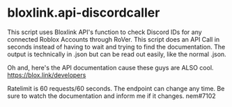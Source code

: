 # bloxlink.api-discordcaller
This script uses Bloxlink API's function to check Discord IDs for any connected Roblox Accounts through RoVer.
This script does an API Call in seconds instead of having to wait and trying to find the documentation.
The output is technically in .json but can be read out easily, like the normal .json.

Oh and, here's the API documentation cause these guys are ALSO cool.
https://blox.link/developers

Ratelimit is 60 requests/60 seconds. The endpoint can change any time. Be sure to watch the documentation and inform me if it changes.
nem#7102
